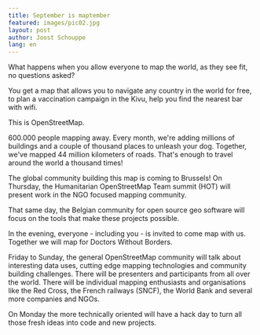 ```yaml
---
title: September is maptember
featured: images/pic02.jpg
layout: post
author: Joost Schouppe
lang: en
---
```


<p>What happens when you allow everyone to map the world, as they see fit, no questions asked?

 

You get a map that allows you to navigate any country in the world for free, to plan a vaccination campaign in the Kivu, help you find the nearest bar with wifi.

 

This is OpenStreetMap. 

 

600.000 people mapping away. Every month, we're adding millions of buildings and a couple of thousand places to unleash your dog. Together, we've mapped 44 million kilometers of roads. That's enough to travel around the world a thousand times!

 

The global community building this map is coming to Brussels! On Thursday, the Humanitarian OpenStreetMap Team summit (HOT) will present work in the NGO focused mapping community.

That same day, the Belgian community for open source geo software will focus on the tools that make these projects possible.

 

In the evening, everyone - including you - is invited to come map with us. Together we will map for Doctors Without Borders.

 

Friday to Sunday, the general OpenStreetMap community will talk about interesting data uses,  cutting edge mapping technologies and community building challenges. There will be presenters and participants from all over the world. There will be individual mapping enthusiasts and organisations like the Red Cross, the French railways (SNCF), the World Bank and several more companies and NGOs.

 

On Monday the more technically oriented will have a hack day to turn all those fresh ideas into code and new projects.</p>
